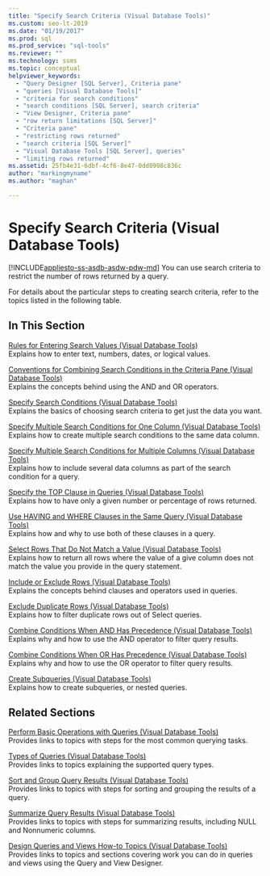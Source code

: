 ```yaml
---
title: "Specify Search Criteria (Visual Database Tools)"
ms.custom: seo-lt-2019
ms.date: "01/19/2017"
ms.prod: sql
ms.prod_service: "sql-tools"
ms.reviewer: ""
ms.technology: ssms
ms.topic: conceptual
helpviewer_keywords: 
  - "Query Designer [SQL Server], Criteria pane"
  - "queries [Visual Database Tools]"
  - "criteria for search conditions"
  - "search conditions [SQL Server], search criteria"
  - "View Designer, Criteria pane"
  - "row return limitations [SQL Server]"
  - "Criteria pane"
  - "restricting rows returned"
  - "search criteria [SQL Server]"
  - "Visual Database Tools [SQL Server], queries"
  - "limiting rows returned"
ms.assetid: 25fb4e31-6dbf-4cf6-8e47-0dd0998c836c
author: "markingmyname"
ms.author: "maghan"

---
```

# Specify Search Criteria (Visual Database Tools)
[!INCLUDE[appliesto-ss-asdb-asdw-pdw-md](../../includes/appliesto-ss-asdb-asdw-pdw-md.md)]
You can use search criteria to restrict the number of rows returned by a query.  
  
For details about the particular steps to creating search criteria, refer to the topics listed in the following table.  
  
## In This Section  
[Rules for Entering Search Values &#40;Visual Database Tools&#41;](../../ssms/visual-db-tools/rules-for-entering-search-values-visual-database-tools.md)  
Explains how to enter text, numbers, dates, or logical values.  
  
[Conventions for Combining Search Conditions in the Criteria Pane &#40;Visual Database Tools&#41;](../../ssms/visual-db-tools/conventions-combine-search-conditions-in-criteria-pane-visual-db-tools.md)  
Explains the concepts behind using the AND and OR operators.  
  
[Specify Search Conditions &#40;Visual Database Tools&#41;](../../ssms/visual-db-tools/specify-search-conditions-visual-database-tools.md)  
Explains the basics of choosing search criteria to get just the data you want.  
  
[Specify Multiple Search Conditions for One Column &#40;Visual Database Tools&#41;](../../ssms/visual-db-tools/specify-multiple-search-conditions-for-one-column-visual-database-tools.md)  
Explains how to create multiple search conditions to the same data column.  
  
[Specify Multiple Search Conditions for Multiple Columns &#40;Visual Database Tools&#41;](../../ssms/visual-db-tools/specify-multiple-search-conditions-for-multiple-columns-visual-database-tools.md)  
Explains how to include several data columns as part of the search condition for a query.  
  
[Specify the TOP Clause in Queries &#40;Visual Database Tools&#41;](../../ssms/visual-db-tools/specify-the-top-clause-in-queries-visual-database-tools.md)  
Explains how to have only a given number or percentage of rows returned.  
  
[Use HAVING and WHERE Clauses in the Same Query &#40;Visual Database Tools&#41;](../../ssms/visual-db-tools/use-having-and-where-clauses-in-the-same-query-visual-database-tools.md)  
Explains how and why to use both of these clauses in a query.  
  
[Select Rows That Do Not Match a Value &#40;Visual Database Tools&#41;](../../ssms/visual-db-tools/select-rows-that-do-not-match-a-value-visual-database-tools.md)  
Explains how to return all rows where the value of a give column does not match the value you provide in the query statement.  
  
[Include or Exclude Rows &#40;Visual Database Tools&#41;](../../ssms/visual-db-tools/include-or-exclude-rows-visual-database-tools.md)  
Explains the concepts behind clauses and operators used in queries.  
  
[Exclude Duplicate Rows &#40;Visual Database Tools&#41;](../../ssms/visual-db-tools/exclude-duplicate-rows-visual-database-tools.md)  
Explains how to filter duplicate rows out of Select queries.  
  
[Combine Conditions When AND Has Precedence &#40;Visual Database Tools&#41;](../../ssms/visual-db-tools/combine-conditions-when-and-has-precedence-visual-database-tools.md)  
Explains why and how to use the AND operator to filter query results.  
  
[Combine Conditions When OR Has Precedence &#40;Visual Database Tools&#41;](../../ssms/visual-db-tools/combine-conditions-when-or-has-precedence-visual-database-tools.md)  
Explains why and how to use the OR operator to filter query results.  
  
[Create Subqueries &#40;Visual Database Tools&#41;](../../ssms/visual-db-tools/create-subqueries-visual-database-tools.md)  
Explains how to create subqueries, or nested queries.  
  
## Related Sections  
[Perform Basic Operations with Queries &#40;Visual Database Tools&#41;](../../ssms/visual-db-tools/perform-basic-operations-with-queries-visual-database-tools.md)  
Provides links to topics with steps for the most common querying tasks.  
  
[Types of Queries &#40;Visual Database Tools&#41;](../../ssms/visual-db-tools/types-of-queries-visual-database-tools.md)  
Provides links to topics explaining the supported query types.  
  
[Sort and Group Query Results &#40;Visual Database Tools&#41;](../../ssms/visual-db-tools/sort-and-group-query-results-visual-database-tools.md)  
Provides links to topics with steps for sorting and grouping the results of a query.  
  
[Summarize Query Results &#40;Visual Database Tools&#41;](../../ssms/visual-db-tools/summarize-query-results-visual-database-tools.md)  
Provides links to topics with steps for summarizing results, including NULL and Nonnumeric columns.  
  
[Design Queries and Views How-to Topics &#40;Visual Database Tools&#41;](../../ssms/visual-db-tools/design-queries-and-views-how-to-topics-visual-database-tools.md)  
Provides links to topics and sections covering work you can do in queries and views using the Query and View Designer.  
  
